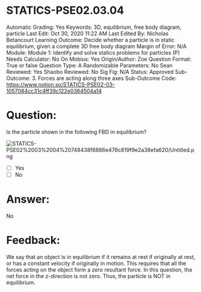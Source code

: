 # STATICS-PSE02.03.04

Automatic Grading: Yes
Keywords: 3D, equilibrium, free body diagram, particle
Last Edit: Oct 30, 2020 11:22 AM
Last Edited By: Nicholas Betancourt
Learning Outcome: Decide whether a particle is in static equilibrium, given a complete 3D free body diagram
Margin of Error: N/A
Module: Module 1: Identify and solve statics problems for particles (P)
Needs Calculator: No
On Mobius: Yes
Origin/Author: Zoe
Question Format: True or false
Question Type: A
Randomizable Parameters: No
Sean Reviewed: Yes
Shaobo Reviewed: No
Sig Fig: N/A
Status: Approved
Sub-Outcome: 3. Forces are acting along three axes
Sub-Outcome Code: https://www.notion.so/STATICS-PSE02-03-1057084cc31c4ff39c122e0364504a14

# Question:

Is the particle shown in the following FBD in equilibrium?

![STATICS-PSE02%2003%2004%20748438f8886e476c819f9e2a38efa620/Untitled.png](STATICS-PSE02%2003%2004%20748438f8886e476c819f9e2a38efa620/Untitled.png)

- [ ]  Yes
- [ ]  No

# Answer:

No

# Feedback:

We say that an object is in equilibrium if it remains at rest if originally at rest, or has a constant velocity if originally in motion. This requires that all the forces acting on the object form a zero resultant force. In this question, the net force in the z-direction is not zero. Thus, the particle is NOT in equilibrium.